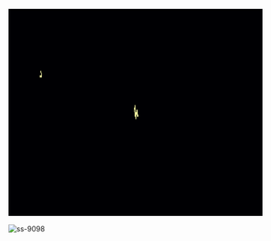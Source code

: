 
<!--
**SS-9098/SS-9098** is a ✨ _special_ ✨ repository because its `README.md` (this file) appears on your GitHub profile.

Here are some ideas to get you started:

- 🔭 I’m currently working on ...
- 🌱 I’m currently learning ...
- 👯 I’m looking to collaborate on ...
- 🤔 I’m looking for help with ...
- 💬 Ask me about ...
- 📫 How to reach me: ...
- 😄 Pronouns: ...
- ⚡ Fun fact: ...
-->

<p align="center"> <img src="life.gif" style="width : 1600px; height : 411px"/> </p>




<p align="left"> <img src="https://komarev.com/ghpvc/?username=ss-9098&label=Profile%20views&color=0e75b6&style=flat" alt="ss-9098" /> </p>



